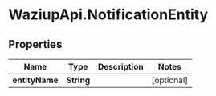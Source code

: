 # WaziupApi.NotificationEntity

## Properties
Name | Type | Description | Notes
------------ | ------------- | ------------- | -------------
**entityName** | **String** |  | [optional] 


